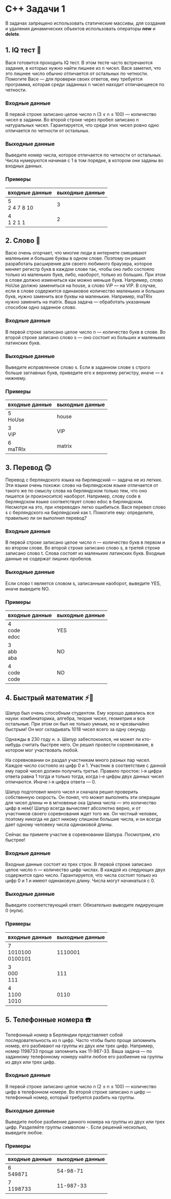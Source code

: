 # C++ Задачи 1
В задачах запрещено использовать статические массивы, для создания и удаления динамических объектов использовать операторы **new** и **delete**.

## 1. IQ тест :thinking:
Вася готовится проходить IQ тест. В этом тесте часто встречаются задания, в которых нужно найти лишнее из n чисел. Вася заметил, что это лишнее число обычно отличается от остальных по четности. Помогите Васе — для проверки своих ответов, ему требуется программа, которая среди заданных n чисел находит отличающееся по четности.
### Входные данные
В первой строке записано целое число n (3 ≤ n ≤ 100) — количество чисел в задании. Во второй строке через пробел записано n натуральных чисел. Гарантируется, что среди этих чисел ровно одно отличается по четности от остальных.
### Выходные данные
Выведите номер числа, которое отличается по четности от остальных. Числа нумеруются начиная с 1 в том порядке, в котором они заданы во входных данных.
### Примеры
| входные данные       | выходные данные    |
|----------------------|--------------------|
| 5 <br/> 2 4 7 8 10   | 3                  |
| 4 <br/> 1 2 1 1      | 2                  |

## 2. Слово :speak_no_evil:
Васю очень огорчает, что многие люди в интернете смешивают маленькие и большие буквы в одном слове. Поэтому он решил разработать расширение для своего любимого браузера, которое меняет регистр букв в каждом слове так, чтобы оно либо состояло только из маленьких букв, либо, наоборот, только из больших. При этом в слове должно измениться как можно меньше букв. Например, слово HoUse должно замениться на house, а слово ViP — на VIP. В случае, если в слове содержится одинаковое количество маленьких и больших букв, нужно заменить все буквы на маленькие. Например, maTRIx нужно заменить на matrix. Ваша задача — обработать указанным способом одно заданное слово.
### Входные данные
В первой строке записано целое число n — количество букв в слове. Во второй строке записано слово s — оно состоит из больших и маленьких латинских букв.
### Выходные данные
Выведите исправленное слово s. Если в заданном слове s строго больше заглавных букв, приведите его к верхнему регистру, иначе — к нижнему.
### Примеры
| входные данные | выходные данные |
|----------------|-----------------|
| 5 <br/> HoUse  | house           |
| 3 <br/> ViP    | VIP             |
| 6 <br/> maTRIx | matrix          |

## 3. Перевод :upside_down_face:
Перевод с берляндского языка на бирляндский — задача не из легких. Эти языки очень похожи: слово на бирляндском языке отличается от такого же по смыслу слова на берляндском только тем, что оно пишется (и произносится) наоборот. Например, слову code в берляндском языке соответствует слово edoc в бирляндском. Несмотря на это, при «переводе» легко ошибиться. Вася перевел слово s с берляндского на бирляндский как t. Помогите ему: определите, правильно ли он выполнил перевод?
### Входные данные
В первой строке записано целое число n — количество букв в первом и во втором слове. Во второй строке записано слово s, в третей строке записано слово t. Слова состоят из маленьких латинских букв. Входные данные не содержат лишних пробелов.
### Выходные данные
Если слово t является словом s, записанным наоборот, выведите YES, иначе выведите NO.

### Примеры
| входные данные          | выходные данные |
|-------------------------|-----------------|
| 4 <br/> code <br/> edoc | YES             |
| 3 <br/> abb <br/> aba   | NO              |
| 4 <br/> code <br/> code | NO              |

## 4. Быстрый математик :zap::disguised_face:
Шапур был очень способным студентом. Ему хорошо давались все науки: комбинаторика, алгебра, теория чисел, геометрия и все остальные. При этом он был не только умным, но и чрезвычайно быстрым! Он мог складывать 1018 чисел всего за одну секунду.

Однажды в 230 году н. э. Шапур забеспокоился, не может ли кто-нибудь считать быстрее него. Он решил провести соревнование, в котором мог участвовать любой.

На соревновании он раздал участникам много разных пар чисел. Каждое число состояло из цифр 0 и 1. Участник в соответствие с данной ему парой чисел должен получить третье. Правило простое: i-я цифра ответа равна 1 тогда и только тогда, когда i-е цифры двух данных чисел отличаются. Иначе i-я цифра ответа — 0.

Шапур подготовил много чисел и сначала решил проверить собственную скорость. Он понял, что может выполнять эти операции для чисел длины ∞ в мгновенье ока (длина числа — это количество цифр в нем)! Шапур всегда вычисляет абсолютно верно, и от участников своего соревнования ждет того же. Он честный человек, поэтому никогда не даст никому слишком большие числа, и он всегда дает одному человеку числа одинаковой длины.

Сейчас вы примете участие в соревновании Шапура. Посмотрим, кто быстрее!

### Входные данные
Входные данные состоят из трех строк. В первой строке записано целое число n — количество цифр числах. В каждой из следующих двух содержится одно число. Гарантируется, что числа состоят только из цифр 0 и 1 и имеют одинаковую длину. Числа могут начинаться с 0.

### Выходные данные
Выведите соответствующий ответ. Обязательно выводите лидирующие 0 (нули).

### Примеры
| входные данные                | выходные данные |
|-------------------------------|-----------------|
| 7 <br/> 1010100 <br/> 0100101 | 1110001         |
| 3 <br/> 000 <br/> 111         | 111             |
| 4 <br/> 1100 <br/> 1010       | 0110            |

## 5. Телефонные номера :telephone:
Телефонный номер в Берляндии представляет собой последовательность из n цифр. Часто чтобы было проще запомнить номер, его разбивают на группы из двух или трех цифр. Например, номер 1198733 проще запомнить как 11-987-33. Ваша задача — по заданному телефонному номеру найти любое его разбиение на группы из двух или трех цифр.
### Входные данные
В первой строке записано целое число n (2 ≤ n ≤ 100) — количество цифр в телефонном номере. Во второй строке записано n цифр — телефонный номер, который требуется разбить на группы.
### Выходные данные
Выведите любое разбиение данного номера на группы из двух или трех цифр. Разделяйте группы символом -. Если решений несколько, выведите любое.
### Примеры
| входные данные  | выходные данные |
|-----------------|-----------------|
| 6 <br/> 549871  | 54-98-71        |
| 7 <br/> 1198733 | 11-987-33       |
